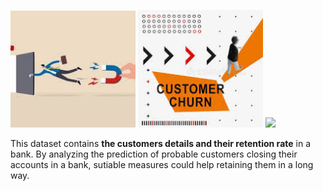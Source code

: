 <p float="left">
  <img src="https://github.com/shanusaras/Deep_Learning_projects/blob/main/Bank_Customer_Churn_prediction/img.jpg" width="200" />
  <img src="https://github.com/shanusaras/Deep_Learning_projects/blob/main/Bank_Customer_Churn_prediction/img1.jpg" width="200" />
  <img src="url3" width="200" />
</p>

This dataset contains **the customers details and their retention rate** in a bank.  By analyzing the prediction of probable customers closing their accounts in a bank, sutiable measures could help retaining them in a long way. 
